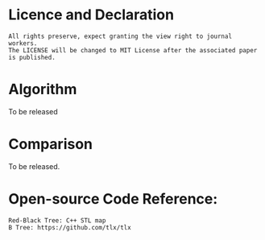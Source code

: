 # Licence and Declaration
    All rights preserve, expect granting the view right to journal workers.
    The LICENSE will be changed to MIT License after the associated paper is published.

# Algorithm
To be released

# Comparison
To be released.

# Open-source Code Reference:
    Red-Black Tree: C++ STL map
    B Tree: https://github.com/tlx/tlx